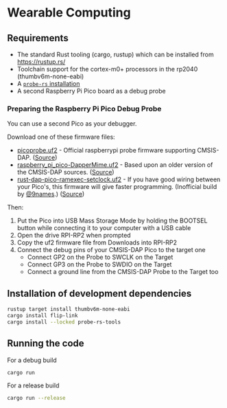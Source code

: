 # Wearable Computing

## Requirements

- The standard Rust tooling (cargo, rustup) which can be installed from https://rustup.rs/
- Toolchain support for the cortex-m0+ processors in the rp2040 (thumbv6m-none-eabi)
- A [`probe-rs` installation](https://probe.rs/docs/getting-started/installation/)
- A second Raspberry Pi Pico board as a debug probe

### Preparing the Raspberry Pi Pico Debug Probe

You can use a second Pico as your debugger.

Download one of these firmware files:

- [picoprobe.uf2](https://github.com/raspberrypi/picoprobe/releases/download/picoprobe-cmsis-v1.02/picoprobe.uf2) -
  Official raspberrypi probe firmware supporting CMSIS-DAP. ([Source](https://github.com/raspberrypi/picoprobe))
- [raspberry_pi_pico-DapperMime.uf2](https://github.com/majbthrd/DapperMime/releases/download/20210225/raspberry_pi_pico-DapperMime.uf2) -
  Based upon an older version of the CMSIS-DAP sources. ([Source](https://github.com/majbthrd/DapperMime))
- [rust-dap-pico-ramexec-setclock.uf2](https://raw.githubusercontent.com/9names/binary-bits/main/rust-dap-pico-ramexec-setclock.uf2) -
  If you have good wiring between your Pico's, this firmware will give faster
  programming. (Inofficial build by [@9names](https://github.com/9names/).) ([Source](https://github.com/ciniml/rust-dap))

Then:

1. Put the Pico into USB Mass Storage Mode by holding the BOOTSEL button while connecting it to your computer with a USB cable
2. Open the drive RPI-RP2 when prompted
3. Copy the uf2 firmware file from Downloads into RPI-RP2
4. Connect the debug pins of your CMSIS-DAP Pico to the target one
   - Connect GP2 on the Probe to SWCLK on the Target
   - Connect GP3 on the Probe to SWDIO on the Target
   - Connect a ground line from the CMSIS-DAP Probe to the Target too

## Installation of development dependencies

```bash
rustup target install thumbv6m-none-eabi
cargo install flip-link
cargo install --locked probe-rs-tools
```

## Running the code

For a debug build

```bash
cargo run
```

For a release build

```bash
cargo run --release
```
